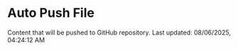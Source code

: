 # Auto Push File

Content that will be pushed to GitHub repository.
Last updated: 08/06/2025, 04:24:12 AM